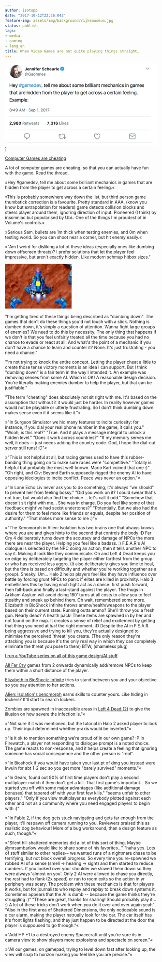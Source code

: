 ```yaml
---
author: isotopp
date: "2017-10-12T22:26:04Z"
feature-img: assets/img/background/rijksmuseum.jpg
status: publish
tags:
- media
- gaming
- lang_en
title: When Video Games are not quite playing things straight…
---
```

![](/uploads/2017/10/games-are-cheating.jpg)]

[Computer Games are cheating](https://mobile.twitter.com/Gaohmee/status/903510060197744640)

A lot of computer games are cheating, so that you can actually have fun with
the game. Read the thread.

»Hey #gamedev, tell me about some brilliant mechanics in games that are
hidden from the player to get across a certain feeling.« 

»This is probably somewhere way down the list, but third person game
thumbstick correction is a favourite. Pretty standard in AAA. (know you know
but extrapolation for readers) game detects collision blocks and steers
player around them, ignoring direction of input. Pioneered (I think) by
insomniac but popularised by Ubi.. One of the things I'm proudest of in
Volume's controls.«

»Serious Sam, bullets are 1m thick when testing enemies, and 0m when testing
 world. So you can shoot near a corner, but hit enemy easily.«

»"Am I weird for disliking a lot of these ideas (especially ones like
dumbing down offscreen threats)? I prefer solutions that let the player
feel impressive, but aren't exactly hidden. Like modern schmup hitbox
sizes."

![](/uploads/2017/10/DI-26_9XYAIDXo6.jpg)

"I'm getting tired of these things being described as "dumbing down". The games
that don't do these things you'd not touch with a stick. Nothing is
dumbed down, it's simply a question of attention. Wanna fight large groups
of enemies? We need to do this by necessity. The only thing that
happens if we don't is that you feel unfairly treated all the time because
you had no chance to evade or react at all. And what's the point of a
mechanic if you don't have a chance to learn and counter it? None. It's just
frustrating - you need a chance." 

"'m not trying to knock the entire concept. Letting the player cheat a
little to create those tense victory moments is an idea I can support. But I
think "dumbing down" is a fair term in the way I intended it. An example was
removing senses from some AI. Which is OK! A reasonable design decision.
You're literally making enemies dumber to help the player, but that can be
justifiable." 

"The term "cheating" does absolutely not sit right with me. It's based on
the assumption that without it it would just be harder. In reality however
games would not be playable or utterly frustrating. So I don't think dumbing
down makes sense even if it seems like it."«


»"In Surgeon Simulator we hid many features to incite curiosity: for
instance, if you dial your real phone number in the game, it calls you."
"Woah, is this real?" "True. And it plays a message integral to unlock a
hidden level." "Does it work across countries?" "If my memory serves me
well, it does -- just needs adding the country code. God, I hope the
dial-out server still runs! :D"«

»"This is not helpful at all, but racing games used to have this
rubber-banding thing going on to make sure races were "competitive."
"Totally is helpful but probably the most well-known. Mario Kart coined that
one :)" "Oh right, and Civ: Beyond Earth supposedly rigged the enemy AI to
have opposing ideologies to incite conflict. Peace was never an option."«

»"In Lone Echo Liv never ask you to do something, it's always "we should" to
prevent her from feeling bossy." "Did you work on it? I could swear that's
not true, but would also find the choice ... let's call it odd." "Somehow
that doesn't sit right with me... She was in charge. Do you feel like some
of that feedback might've had sexist undertones?" "Potentially. But we also
had the desire for them to feel more like friends or equals, despite her
position of authority." "That makes more sense to me :)"«

»"The Xenomorph in Alien: Isolation has two brains one that always knows
where you are and gives hints to the second that controls the body :D Far
Cry 4 deliberately turns down the accuracy and damage of NPCs the more there
are near the player. Helping you feel like a badass. :) F.E.A.R's AI
dialogue is selected by the NPC doing an action, then it tells another NPC
to say it. Making it look like they communicate. Oh and Left 4 Dead keeps
you on edge by deliberately targeting the player either farthest from the
group or who has received less aggro. (It also deliberately gives you time
to heal, but the time is based on difficulty and whether you're working
together as a group). Sneaky. Um... Halo 2 helps players feel like they have
influence over battle by forcing grunt NPCs to panic if elites are killed in
proximity. Halo 3 embellishes this by having each fight act as a dance:
first push forward, then fall-back and finally a last-stand against the
player. The thugs in Arkham Asylum will avoid doing 180' turns at all costs
to allow you to feel stealthy and sneak up behind them. Oh wait, remembered
some more. Elizabeth in BioShock Infinite throws ammo/health/weapons to the
player based on their current state. Running outta ammo? She'll throw you a
fresh gun. Nearly dead? A health pack! These items are spawned in by her and
not found on the map. It creates a sense of relief and excitement by getting
that thing you need at *just* the right moment. :D Despite the AI in
F.E.A.R. being aggressive and trying to kill you, they're actually designed
to minimise the perceived 'threat' you create. (The only reason they're
attacking you is because it's the only real way in which they can completely
eliminate the threat you pose to them) BTW, (shameless plug) 

[I run a YouTube series on all of this game design/AI stuff](https://www.youtube.com/playlist?list=PLokhY9fbx05eq8SvcNOxYRquYMzMjF9Ok).

[All Far Cry](https://www.youtube.com/watch?v=Q7of5BPmiUs) games from 2
onwards dynamically add/remove NPCs to keep them within a short distance of
the player. 

[Elizabeth in BioShock: Infinite](https://www.youtube.com/watch?v=Yht4Oojfuvs) tries to stand
between you and your objective so you pay attention to her actions.

[Alien: Isolation's xenomorph](https://www.youtube.com/watch?v=Nt1XmiDwxhY) earns
skills to counter yours. Like hiding in lockers? It'll start to search
lockers. 

Zombies are spawned in inaccessible areas in 
[Left 4 Dead (2)](https://www.youtube.com/watch?v=WbHMxo11HcU)
to give the illusion on how severe the infection is."«

»"Not sure if it was mentioned, but the tutorial in Halo 2 asked player to
look up. Their input determined whether y-axis would be inverted."«

»"Is it ok to mention something we're proud of in our own game? :P In
Firewatch, a player not responding to dialogue prompt is a noted choice. The
game reacts to non-response, and it helps create a feeling that ignoring
someone has social consequence and the other person is "real".

»"In Bioshock if you would have taken your last pt of dmg you instead were
invuln for abt 1-2 sec so you get more "barely survived" moments."«

»"In Gears, found out 90% of first time players don't play a second
multiplayer match if they don't get a kill. That first game's important...
So we started you off with some major advantages (like additional damage
bonuses) that tapered off with your first few kills." "seems unfair to other
players." "Only if you view multiplayer as everybody plotted against each
other and not as a community where you need engaged players to begin with
:)"

»"In Fable 2, if the dog gets stuck navigating and gets far enough from the
player, it'll respawn off camera running to you. Reviewers praised this as
realistic dog behaviour! More of a bug workaround, than a design feature as
such, though."«

»"Silent hill shattered memories did a lot of this sort of thing. Maybe
@mrsambarlow would like to share some of his favorites..." "haha yes. Lots
of stuff similar to other replies-- we wanted runs of a nightmare chase to
be terrifying, but not block overall progress. So every time you re-spawned
we robbed AI of a sense (smell -\> hearing -\> sight) and then started to
reduce numbers. If you looked over your shoulder we slowed them down so they
were always 'almost on you'. Only 2 AI were allowed to chase you directly,
the rest had to flank (2x speed) or run to room exits so the action in yr
periphery was scary. The problem with these mechanics is that for players it
works, but for journalists who replay and replay to break down systems it.
Sometimes appears that the AI is dumb -- because the game thinks they're
struggling :)" "These are great, thanks for sharing! Should probably play
it... :) A lot of these tricks don't work when you do it over and over again
yeah" "Also in the first area of Shattered Dimensions, the only noticeable
sound is a car alarm, making the player natrually look for the car. The car
itself has it's front lights flashing, and they just happen to be directed
at the door the player is suppoused to go through."«

»"Add HP +1 to a destroyed enemy Spacecraft until you're sure its in camera
view to show players more explosions and spectacle on screen."«

»"All our games, on gamepad, trying to level down fast after looking up, the
view will snap to horizon making you feel like you are precise."«
